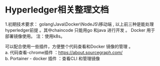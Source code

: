 # Hyperledger相关整理文档
1.初期技术要求：
  golang\Java\Docker\NodeJS\移动端 , 以上前三种是能处理hyperledger前提 。其中chaincode 只能用go 和java 进行开发 。 Docker 用于部署镜像使用。 
  注：使用k8s。
  
  可以配合使用一些插件，方便整个代码查看和Docker 镜像的管理 。  
  a. 代码查看-chrome插件 ：https://about.sourcegraph.com/  
  b. Portainer - docker 插件 ：查看CLI 和管理镜像
  
